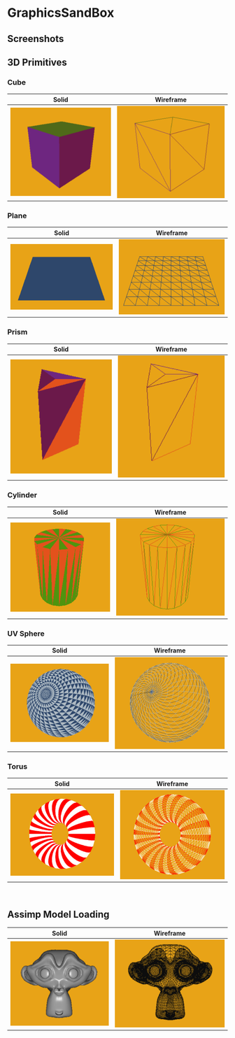 # GraphicsSandBox

## Screenshots

## 3D Primitives

### Cube
| Solid |  Wireframe |
|---|---|
|  ![](GraphicsSandBox/Resources/ForREADME/SolidCube.png) | ![](GraphicsSandBox/Resources/ForREADME/WireCube.png) |


### Plane
| Solid |  Wireframe |
|---|---|
|  ![](GraphicsSandBox/Resources/ForREADME/SolidPlane.png) | ![](GraphicsSandBox/Resources/ForREADME/WirePlane.png) |


### Prism
| Solid |  Wireframe |
|---|---|
|  ![](GraphicsSandBox/Resources/ForREADME/SolidPrism.png) | ![](GraphicsSandBox/Resources/ForREADME/WirePrism.png) |


### Cylinder
| Solid |  Wireframe |
|---|---|
|  ![](GraphicsSandBox/Resources/ForREADME/SolidCylinder.png) | ![](GraphicsSandBox/Resources/ForREADME/WireCylinder.png) |


### UV Sphere
| Solid |  Wireframe |
|---|---|
|  ![](GraphicsSandBox/Resources/ForREADME/SolidUVSphere.png) | ![](GraphicsSandBox/Resources/ForREADME/WireUVSphere.png) |


### Torus
| Solid |  Wireframe |
|---|---|
|  ![](GraphicsSandBox/Resources/ForREADME/SolidTorus.png) | ![](GraphicsSandBox/Resources/ForREADME/WireTorus.png) |


<br/>

## Assimp Model Loading

| Solid |  Wireframe |
|---|---|
|  ![](GraphicsSandBox/Resources/ForREADME/suzanneSolid.png) | ![](GraphicsSandBox/Resources/ForREADME/suzanneWire.png) |